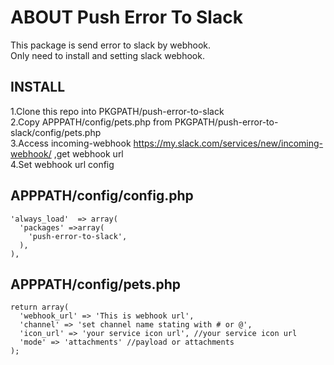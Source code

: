 # ABOUT Push Error To Slack

This package is send error to slack by webhook.  
Only need to install and setting slack webhook.

## INSTALL
1.Clone this repo into PKGPATH/push-error-to-slack  
2.Copy APPPATH/config/pets.php from PKGPATH/push-error-to-slack/config/pets.php  
3.Access incoming-webhook https://my.slack.com/services/new/incoming-webhook/ ,get webhook url  
4.Set webhook url config

## APPPATH/config/config.php
```
'always_load'  => array(
  'packages' =>array(
    'push-error-to-slack',
  ),
),
```

## APPPATH/config/pets.php
```
return array(
  'webhook_url' => 'This is webhook url',
  'channel' => 'set channel name stating with # or @',
  'icon_url' => 'your service icon url', //your service icon url
  'mode' => 'attachments' //payload or attachments
);
```
